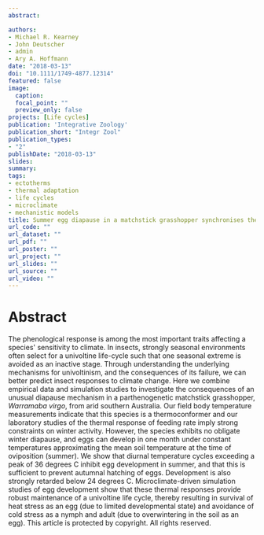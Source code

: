 ```yaml
---
abstract: 

authors:
- Michael R. Kearney
- John Deutscher
- admin
- Ary A. Hoffmann
date: "2018-03-13"
doi: "10.1111/1749-4877.12314"
featured: false
image:
  caption: 
  focal_point: ""
  preview_only: false
projects: [Life cycles]
publication: 'Integrative Zoology'
publication_short: "Integr Zool"
publication_types:
- "2"
publishDate: "2018-03-13"
slides: 
summary: 
tags:
- ectotherms
- thermal adaptation
- life cycles
- microclimate
- mechanistic models
title: Summer egg diapause in a matchstick grasshopper synchronises the life cycle and buffers thermal extremes
url_code: ""
url_dataset: ""
url_pdf: ""
url_poster: ""
url_project: ""
url_slides: ""
url_source: ""
url_video: ""
---
```


# Abstract

The phenological response is among the most important traits affecting a species' sensitivity to climate. In insects, strongly seasonal environments often select for a univoltine life-cycle such that one seasonal extreme is avoided as an inactive stage. Through understanding the underlying mechanisms for univoltinism, and the consequences of its failure, we can better predict insect responses to climate change. Here we combine empirical data and simulation studies to investigate the consequences of an unusual diapause mechanism in a parthenogenetic matchstick grasshopper, *Warramaba virgo*, from arid southern Australia. Our field body temperature measurements indicate that this species is a thermoconformer and our laboratory studies of the thermal response of feeding rate imply strong constraints on winter activity. However, the species exhibits no obligate winter diapause, and eggs can develop in one month under constant temperatures approximating the mean soil temperature at the time of oviposition (summer). We show that diurnal temperature cycles exceeding a peak of 36 degrees C inhibit egg development in summer, and that this is sufficient to prevent autumnal hatching of eggs. Development is also strongly retarded below 24 degrees C. Microclimate-driven simulation studies of egg development show that these thermal responses provide robust maintenance of a univoltine life cycle, thereby resulting in survival of heat stress as an egg (due to limited developmental state) and avoidance of cold stress as a nymph and adult (due to overwintering in the soil as an egg). This article is protected by copyright. All rights reserved.
